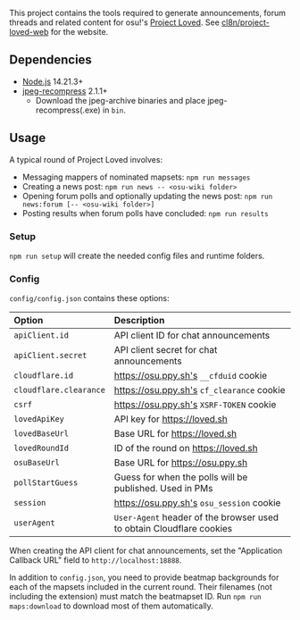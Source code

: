 This project contains the tools required to generate announcements, forum threads and related content for osu!'s [Project Loved](https://osu.ppy.sh/wiki/Project_Loved). See [cl8n/project-loved-web](https://github.com/cl8n/project-loved-web) for the website.

## Dependencies

- [Node.js](https://nodejs.org/en/download/) 14.21.3+
- [jpeg-recompress](https://github.com/danielgtaylor/jpeg-archive/releases) 2.1.1+
  - Download the jpeg-archive binaries and place jpeg-recompress(.exe) in `bin`.

## Usage

A typical round of Project Loved involves:

- Messaging mappers of nominated mapsets: `npm run messages`
- Creating a news post: `npm run news -- <osu-wiki folder>`
- Opening forum polls and optionally updating the news post: `npm run news:forum [-- <osu-wiki folder>]`
- Posting results when forum polls have concluded: `npm run results`

### Setup

`npm run setup` will create the needed config files and runtime folders.

### Config

`config/config.json` contains these options:

| Option | Description |
| :-- | :-- |
| `apiClient.id` | API client ID for chat announcements |
| `apiClient.secret` | API client secret for chat announcements |
| `cloudflare.id` | https://osu.ppy.sh's `__cfduid` cookie |
| `cloudflare.clearance` | https://osu.ppy.sh's `cf_clearance` cookie |
| `csrf` | https://osu.ppy.sh's `XSRF-TOKEN` cookie |
| `lovedApiKey` | API key for https://loved.sh |
| `lovedBaseUrl` | Base URL for https://loved.sh |
| `lovedRoundId` | ID of the round on https://loved.sh |
| `osuBaseUrl` | Base URL for https://osu.ppy.sh |
| `pollStartGuess` | Guess for when the polls will be published. Used in PMs |
| `session` | https://osu.ppy.sh's `osu_session` cookie |
| `userAgent` | `User-Agent` header of the browser used to obtain Cloudflare cookies |

When creating the API client for chat announcements, set the "Application Callback URL" field to `http://localhost:18888`.

In addition to `config.json`, you need to provide beatmap backgrounds for each of the mapsets included in the current round. Their filenames (not including the extension) must match the beatmapset ID. Run `npm run maps:download` to download most of them automatically.

